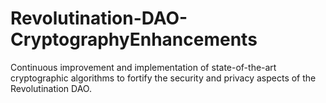 # Revolutination-DAO-CryptographyEnhancements
Continuous improvement and implementation of state-of-the-art cryptographic algorithms to fortify the security and privacy aspects of the Revolutination DAO.
